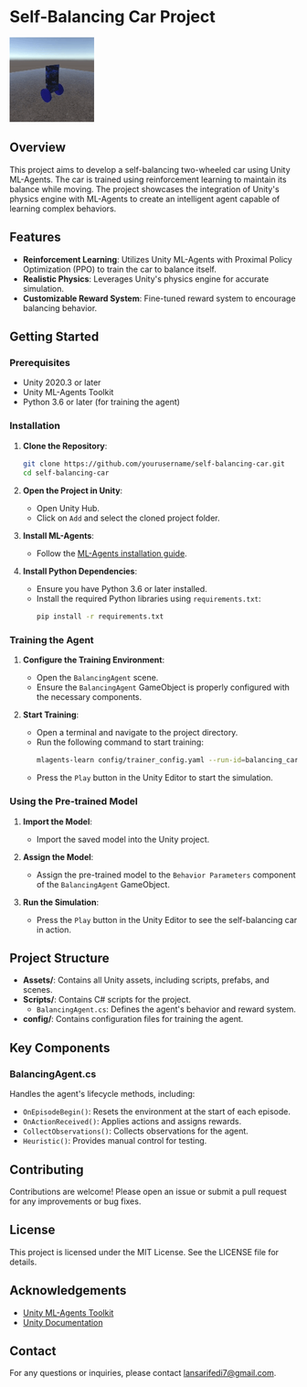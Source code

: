 # Self-Balancing Car Project

![Self-Balancing Car](Balancing.gif)

## Overview

This project aims to develop a self-balancing two-wheeled car using Unity ML-Agents. The car is trained using reinforcement learning to maintain its balance while moving. The project showcases the integration of Unity's physics engine with ML-Agents to create an intelligent agent capable of learning complex behaviors.

## Features

- **Reinforcement Learning**: Utilizes Unity ML-Agents with Proximal Policy Optimization (PPO) to train the car to balance itself.
- **Realistic Physics**: Leverages Unity's physics engine for accurate simulation.
- **Customizable Reward System**: Fine-tuned reward system to encourage balancing behavior.

## Getting Started

### Prerequisites

- Unity 2020.3 or later
- Unity ML-Agents Toolkit
- Python 3.6 or later (for training the agent)

### Installation

1. **Clone the Repository**:

   ```bash
   git clone https://github.com/yourusername/self-balancing-car.git
   cd self-balancing-car
   ```

2. **Open the Project in Unity**:

   - Open Unity Hub.
   - Click on `Add` and select the cloned project folder.

3. **Install ML-Agents**:

   - Follow the [ML-Agents installation guide](https://github.com/Unity-Technologies/ml-agents/blob/main/docs/Installation.md).

4. **Install Python Dependencies**:
   - Ensure you have Python 3.6 or later installed.
   - Install the required Python libraries using `requirements.txt`:
     ```bash
     pip install -r requirements.txt
     ```

### Training the Agent

1. **Configure the Training Environment**:

   - Open the `BalancingAgent` scene.
   - Ensure the `BalancingAgent` GameObject is properly configured with the necessary components.

2. **Start Training**:
   - Open a terminal and navigate to the project directory.
   - Run the following command to start training:
     ```bash
     mlagents-learn config/trainer_config.yaml --run-id=balancing_car
     ```
   - Press the `Play` button in the Unity Editor to start the simulation.

### Using the Pre-trained Model

1. **Import the Model**:

   - Import the saved model into the Unity project.

2. **Assign the Model**:

   - Assign the pre-trained model to the `Behavior Parameters` component of the `BalancingAgent` GameObject.

3. **Run the Simulation**:
   - Press the `Play` button in the Unity Editor to see the self-balancing car in action.

## Project Structure

- **Assets/**: Contains all Unity assets, including scripts, prefabs, and scenes.
- **Scripts/**: Contains C# scripts for the project.
  - `BalancingAgent.cs`: Defines the agent's behavior and reward system.
- **config/**: Contains configuration files for training the agent.

## Key Components

### BalancingAgent.cs

Handles the agent's lifecycle methods, including:

- `OnEpisodeBegin()`: Resets the environment at the start of each episode.
- `OnActionReceived()`: Applies actions and assigns rewards.
- `CollectObservations()`: Collects observations for the agent.
- `Heuristic()`: Provides manual control for testing.

## Contributing

Contributions are welcome! Please open an issue or submit a pull request for any improvements or bug fixes.

## License

This project is licensed under the MIT License. See the LICENSE file for details.

## Acknowledgements

- [Unity ML-Agents Toolkit](https://github.com/Unity-Technologies/ml-agents)
- [Unity Documentation](https://docs.unity3d.com/Manual/index.html)

## Contact

For any questions or inquiries, please contact [lansarifedi7@gmail.com](mailto:lansarifedi7@gmail.com).
